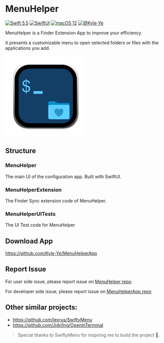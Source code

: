 # MenuHelper

[![Swift 5.5](https://img.shields.io/badge/Swift-5.5-ED523F.svg?style=flat)](https://swift.org/)
[![SwiftUI](https://img.shields.io/badge/SwiftUI-✓-orange)](https://developer.apple.com/xcode/swiftui/)
[![macOS 12](https://img.shields.io/badge/macOS12-Compatible-green)](https://www.apple.com/macos/monterey/)
[![@Kyle-Ye](https://img.shields.io/badge/contact-%40Kyle--Ye-yellow.svg?style=flat)](https://twitter.com/KyleSwifter)

MenuHelper is a Finder Extension App to improve your efficiency.

It presents a customizable menu to open selected folders or files with the applications you add.

![Menu Helper](MenuHelper/Assets.xcassets/AppIcon.appiconset/icon_256x256.png)

## Structure

### MenuHelper

The main UI of the configuration app. Built with SwiftUI.

### MenuHelperExtension

The Finder Sync extension code of MenuHelper.

### MenuHelperUITests

The UI Test code for MenuHelper

## Download App

https://github.com/Kyle-Ye/MenuHelperApp

## Report Issue

For user side issue, please report issue on [MenuHelper repo](https://github.com/Kyle-Ye/MenuHelper)

For developer side issue, please report issue on [MenuHelperApp repo](https://github.com/Kyle-Ye/MenuHelperApp)

## Other similar projects:

- https://github.com/lexrus/SwiftyMenu 
- https://github.com/Ji4n1ng/OpenInTerminal

> Special thanks to SwiftyMenu for inspiring me to build the project 🥰.